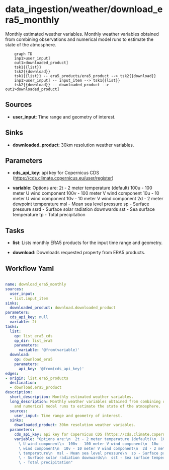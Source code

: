 # data_ingestion/weather/download_era5_monthly

Monthly estimated weather variables. Monthly weather variables obtained from combining observations and numerical model runs to estimate the state of the atmosphere.

```{mermaid}
    graph TD
    inp1>user_input]
    out1>downloaded_product]
    tsk1{{list}}
    tsk2{{download}}
    tsk1{{list}} -- era5_products/era5_product --> tsk2{{download}}
    inp1>user_input] -- input_item --> tsk1{{list}}
    tsk2{{download}} -- downloaded_product --> out1>downloaded_product]
```

## Sources

- **user_input**: Time range and geometry of interest.

## Sinks

- **downloaded_product**: 30km resolution weather variables.

## Parameters

- **cds_api_key**: api key for Copernicus CDS (https://cds.climate.copernicus.eu/user/register)

- **variable**: Options are:
  2t - 2 meter temperature (default)
  100u - 100 meter U wind component
  100v - 100 meter V wind component
  10u - 10 meter U wind component
  10v - 10 meter V wind component
  2d - 2 meter dewpoint temperature
  msl - Mean sea level pressure
  sp - Surface pressure
  ssrd - Surface solar radiation downwards
  sst - Sea surface temperature
  tp - Total precipitation

## Tasks

- **list**: Lists monthly ERA5 products for the input time range and geometry.

- **download**: Downloads requested property from ERA5 products.

## Workflow Yaml

```yaml

name: download_era5_monthly
sources:
  user_input:
  - list.input_item
sinks:
  downloaded_product: download.downloaded_product
parameters:
  cds_api_key: null
  variable: 2t
tasks:
  list:
    op: list_era5_cds
    op_dir: list_era5
    parameters:
      variable: '@from(variable)'
  download:
    op: download_era5
    parameters:
      api_key: '@from(cds_api_key)'
edges:
- origin: list.era5_products
  destination:
  - download.era5_product
description:
  short_description: Monthly estimated weather variables.
  long_description: Monthly weather variables obtained from combining observations
    and numerical model runs to estimate the state of the atmosphere.
  sources:
    user_input: Time range and geometry of interest.
  sinks:
    downloaded_product: 30km resolution weather variables.
  parameters:
    cds_api_key: api key for Copernicus CDS (https://cds.climate.copernicus.eu/user/register)
    variable: "Options are:\n  2t - 2 meter temperature (default)\n  100u - 100 meter\
      \ U wind component\n  100v - 100 meter V wind component\n  10u - 10 meter U\
      \ wind component\n  10v - 10 meter V wind component\n  2d - 2 meter dewpoint\
      \ temperature\n  msl - Mean sea level pressure\n  sp - Surface pressure\n  ssrd\
      \ - Surface solar radiation downwards\n  sst - Sea surface temperature\n  tp\
      \ - Total precipitation"


```